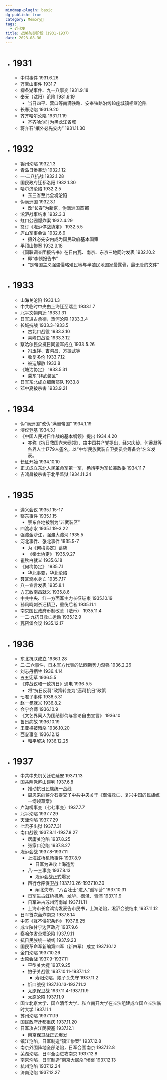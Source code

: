 ```yaml
---
mindmap-plugin: basic
dg-publish: true
category: Memory🙊
tags:
  - 近代史
title: 战略防御阶段（1931-1937）
date: 2023-08-30
---
```

- # 1931  
    -   中村事件 1931.6.26  
    -   万宝山事件 1931.7  
    -   柳条湖事件、九一八事变 1931.9.18  
    -   奉天（沈阳）沦陷 1931.9.19  
        -   当日四平、营口等南满铁路、安奉铁路沿线18座城镇相继沦陷  
    -   长春沦陷 1931.9.20  
    -   齐齐哈尔沦陷 1931.11.19  
        -   齐齐哈尔时为黑龙江省城  
    -   蒋介石“攘外必先安内” 1931.11.30  
- # 1932  
    -   锦州沦陷 1932.1.3  
    -   青岛日侨暴动 1932.1.12  
    -   一·二八抗战 1932.1.28
    -   国民政府迁都洛阳 1932.1.30  
    -   哈尔滨沦陷 1932.2.5  
        -   东三省至此全境沦陷  
    -   伪满洲国 1932.3.1  
        -   改“长春”为新京，伪满洲国首都  
    -   淞沪战事结束 1932.3.3  
    -   虹口公园爆炸案 1932.4.29  
    -   签订《淞沪停战协定》 1932.5.5  
    -   庐山军事会议 1932.6.9  
        -   攘外必先安内成为国民政府基本国策  
    -   平顶山惨案 1932.9.16  
    -   《国联调查团报告书》在日内瓦、南京、东京三地同时发表 1932.10.2  
        -   即“李顿报告书”  
        -   “是帝国主义强盗侵略殖民地与半殖民地国家最露骨，最无耻的文件”  
- # 1933  
    -   山海关沦陷 1933.1.3  
    -   中共临时中央由上海迁至瑞金 1933.1.7  
    -   北平文物南迁 1933.1.31  
    -   日军进占承德，热河沦陷 1933.3.4  
    -   长城抗战 1933.3-1933.5  
        -   古北口战役 1933.3.10  
        -   喜峰口战役 1933.3.12  
    -   察哈尔民众抗日同盟军成立 1933.5.26  
        -   冯玉祥、吉鸿昌、方振武等  
        -   收复多伦 1933.7.12  
        -   被迫解散 1933.8  
    -   《塘沽协定》 1933.5.31  
        -   冀东“非武装区”  
    -   日军东北成立细菌部队 1933.8  
    -   邓中夏被杀害 1933.9.21  
- # 1934  
    -   伪“满洲国”改伪“满洲帝国” 1934.1.19  
    -   溥仪登基 1934.3.1  
    -   《中国人民对日作战的基本纲领》提出 1934.4.20  
        -   亦称《抗日救国六大纲领》，由中国共产党提出，经宋庆龄、何香凝等各界人士1779人签名，以“中华民族武装自卫委员会筹备会”名义发表。  
    -   长征开始 1934.10.10  
    -   正式成立东北人民革命军第一军，杨靖宇为军长兼政委 1934.11.7  
    -   吉鸿昌被杀害于北平监狱 1934.11.24  
- # 1935  
    -   遵义会议 1935.1.15-17  
    -   察东事件 1935.1.15  
        -   察东各地被划为“非武装区”  
    -   四渡赤水 1935.1.19-3.22  
    -   强渡金沙江，强渡大渡河 1935.5  
    -   河北事件、张北事件 1935.5-7  
        -   为《何梅协定》蓄势  
        -   《秦土协定》 1935.9.27  
    -   瞿秋白就义 1935.6.18  
    -   《何梅协定》 1935.7.1  
        -   华北事变，华北沦陷  
    -   聂耳溺水身亡 1935.7.17  
    -   八一宣言发表 1935.8.1  
    -   方志敏南昌就义 1935.8.6  
    -   中共中央、红一方面军主力长征结束 1935.10.19  
    -   孙凤鸣刺杀汪精卫，重伤后者 1935.11.1  
    -   南京国民政府币制改革（法币） 1935.11.4  
    -   一二·九抗日救亡运动 1935.12.9  
    -   瓦窑堡会议 1935.12.17  
- # 1936  
    -   东北抗联成立 1936.1.28  
    -   二·二六事件，日本军方代表的法西斯势力渐强 1936.2.26  
    -   刘志丹牺牲 1936.4.14  
    -   五五宪草 1936.5.5  
    -   《停战议和一致抗日》通电 1936.5.5  
        -   将“抗日反蒋”政策转变为“逼蒋抗日”政策  
    -   七君子事件 1936.5.31  
    -   赵一曼就义 1936.8.2  
    -   会宁会师 1936.10.9  
    -   《文艺界同人为团结御侮与言论自由宣言》 1936.10  
    -   鲁迅病故 1936.10.19  
    -   王亚樵被暗杀 1936.10.20  
    -   西安事变 1936.12.12  
        -   和平解决 1936.12.25  
- # 1937  
    -   中共中央机关迁驻延安 1937.1.13  
    -   国共两党庐山谈判 1937.6.8  
        -   推动抗日民族统一战线  
        -   周恩来向蒋介石提交了中共中央关于《御侮救亡、复兴中国的民族统一纲领草案》  
    -   卢沟桥事变（七七事变）1937.7.7  
    -   北平沦陷 1937.7.29  
    -   天津沦陷 1937.7.29  
    -   七君子出狱 1937.7.31  
    -   南口战役 1937.8.11-1937.8.27  
        -   居庸关沦陷 1937.8.25  
        -   张家口沦陷 1937.8.27  
    -   淞沪会战 1937.8-1937.11  
        -   上海虹桥机场事件 1937.8.9  
            -   日军为进攻上海造势  
        -   八·一三事变 1937.8.13  
            -   淞沪会战正式爆发  
        -   四行仓库保卫战 1937.10.26-1937.10.30  
            -   闸北失守，“八百壮士”进入“孤军营” 1937.10.31  
        -   日军进占虹桥机场、龙华、枫泾、青浦 1937.11.9  
        -   日军进占苏州河南岸 1937.11.11  
        -   上海市长俞鸿钧发表告市民书，上海沦陷，淞沪会战结束 1937.11.12  
    -   日军首次轰炸南京 1937.8.14  
    -   中苏《互不侵犯条约》 1937.8.25  
    -   成立陕甘宁边区政府 1937.9.6  
    -   察哈尔省全境沦陷 1937.9.11  
    -   抗日民族统一战线 1937.9.23  
    -   国民革命军新编第四军（新四军）成立 1937.10.12  
    -   金门沦陷 1937.10.26  
    -   太原会战 1937.9-1937.11  
        -   平型关大捷 1937.9.25  
        -   娘子关战役 1937.10.11-1937.11.2  
            -   寿阳沦陷，娘子关失守 1937.11.2  
        -   忻口战役 1937.10.13-1937.11.2  
        -   太原保卫战 1937.11.4-1937.11.9  
        -   太原沦陷 1937.11.9  
    -   国立北京大学、国立清华大学、私立南开大学在长沙组建成立国立长沙临时大学 1937.11.1  
    -   苏州沦陷 1937.11.19  
    -   国民政府迁都重庆 1937.11.20  
    -   日军攻占江阴要塞 1937.12.1  
        -   南京保卫战正式爆发  
    -   镇江沦陷，日军制造“镇江惨案” 1937.12.8  
    -   南京外围阵地全部沦陷，日军合围南京 1937.12.8  
    -   芜湖沦陷，日军全面进攻南京 1937.12.8  
    -   南京沦陷，日军制造“南京大屠杀”惨案 1937.12.13  
    -   杭州沦陷 1937.12.24  
    -   济南沦陷 1937.12.27